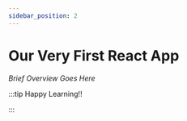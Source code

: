 ```yaml
---
sidebar_position: 2
---
```


# Our Very First React App

_Brief Overview Goes Here_

:::tip Happy Learning!!

<QuestButton text="Go To Quest" link="https://app.stackup.dev/quest_page/our-very-first-react-app" />

:::

